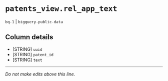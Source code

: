 # `patents_view.rel_app_text`
`bq-1` | `bigquery-public-data`

## Column details
* [STRING]    `uuid`
* [STRING]    `patent_id`
* [STRING]    `text`

-------------------------------------------------------------------------------
*Do not make edits above this line.*
